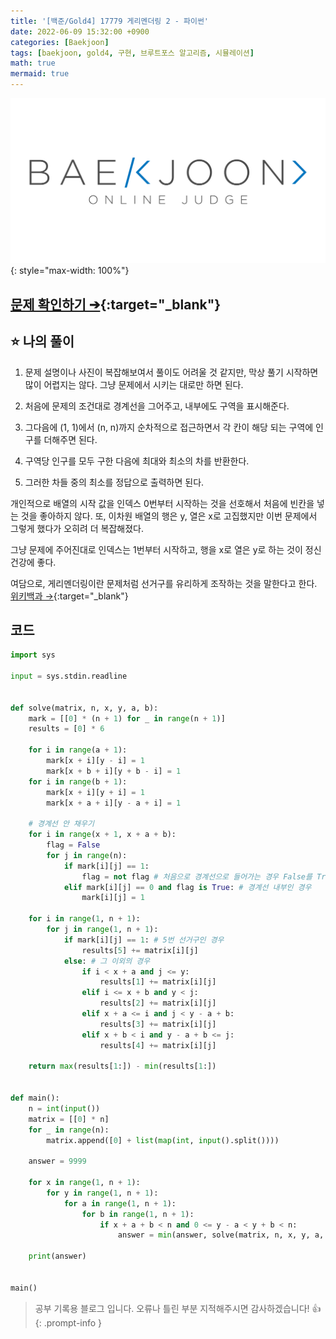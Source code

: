 ```yaml
---
title: '[백준/Gold4] 17779 게리멘더링 2 - 파이썬'
date: 2022-06-09 15:32:00 +0900
categories: [Baekjoon]
tags: [baekjoon, gold4, 구현, 브루트포스 알고리즘, 시뮬레이션]
math: true
mermaid: true
---
```


![](/assets/images/banners/baekjoon_banner.png){: style="max-width: 100%"}

## [문제 확인하기 ➔](https://www.acmicpc.net/problem/17779){:target="_blank"}

## ⭐️ 나의 풀이

1. 문제 설명이나 사진이 복잡해보여서 풀이도 어려울 것 같지만, 막상 풀기 시작하면 많이 어렵지는 않다. 그냥 문제에서 시키는 대로만 하면 된다.

2. 처음에 문제의 조건대로 경계선을 그어주고, 내부에도 구역을 표시해준다.

3. 그다음에 (1, 1)에서 (n, n)까지 순차적으로 접근하면서 각 칸이 해당 되는 구역에 인구를 더해주면 된다.

4. 구역당 인구를 모두 구한 다음에 최대와 최소의 차를 반환한다.

5. 그러한 차들 중의 최소를 정답으로 출력하면 된다.

개인적으로 배열의 시작 값을 인덱스 0번부터 시작하는 것을 선호해서 처음에 빈칸을 넣는 것을 좋아하지 않다.
또, 이차원 배열의 행은 y, 열은 x로 고집했지만 이번 문제에서 그렇게 했다가 오히려 더 복잡해졌다. 

그냥 문제에 주어진대로 인덱스는 1번부터 시작하고, 행을 x로 열은 y로 하는 것이 정신건강에 좋다.

여담으로, 게리멘더링이란 문제처럼 선거구를 유리하게 조작하는 것을 말한다고 한다. [위키백과 →](https://ko.wikipedia.org/wiki/%EA%B2%8C%EB%A6%AC%EB%A7%A8%EB%8D%94%EB%A7%81){:target="_blank"}

## 코드

```python
import sys

input = sys.stdin.readline


def solve(matrix, n, x, y, a, b):
    mark = [[0] * (n + 1) for _ in range(n + 1)]
    results = [0] * 6

    for i in range(a + 1):
        mark[x + i][y - i] = 1
        mark[x + b + i][y + b - i] = 1
    for i in range(b + 1):
        mark[x + i][y + i] = 1
        mark[x + a + i][y - a + i] = 1

    # 경계선 안 채우기
    for i in range(x + 1, x + a + b):
        flag = False
        for j in range(n):
            if mark[i][j] == 1:
                flag = not flag # 처음으로 경계선으로 들어가는 경우 False를 True로 / 경계선을 나가는 경우 True를 False로
            elif mark[i][j] == 0 and flag is True: # 경계선 내부인 경우
                mark[i][j] = 1

    for i in range(1, n + 1):
        for j in range(1, n + 1):
            if mark[i][j] == 1: # 5번 선거구인 경우
                results[5] += matrix[i][j]
            else: # 그 이외의 경우
                if i < x + a and j <= y:
                    results[1] += matrix[i][j]
                elif i <= x + b and y < j:
                    results[2] += matrix[i][j]
                elif x + a <= i and j < y - a + b:
                    results[3] += matrix[i][j]
                elif x + b < i and y - a + b <= j:
                    results[4] += matrix[i][j]

    return max(results[1:]) - min(results[1:])


def main():
    n = int(input())
    matrix = [[0] * n]
    for _ in range(n):
        matrix.append([0] + list(map(int, input().split())))

    answer = 9999

    for x in range(1, n + 1):
        for y in range(1, n + 1):
            for a in range(1, n + 1):
                for b in range(1, n + 1):
                    if x + a + b < n and 0 <= y - a < y + b < n:
                        answer = min(answer, solve(matrix, n, x, y, a, b))

    print(answer)


main()
```

> 공부 기록용 블로그 입니다. 오류나 틀린 부분 지적해주시면 감사하겠습니다! 👍
{: .prompt-info }